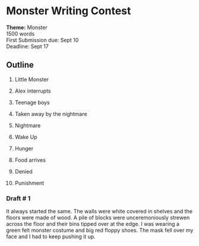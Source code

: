 # Monster Writing Contest
**Theme:** Monster  
1500 words  
First Submission due: Sept 10  
Deadline: Sept 17  

## Outline

1. Little Monster
2. Alex interrupts
3. Teenage boys
4. Taken away by the nightmare
5. Nightmare
6. Wake Up

7. Hunger
8.  Food arrives
9. Denied
10. Punishment 

### Draft # 1
It always started the same.  The walls were white covered in shelves and the floors were made of wood.  A pile of blocks were unceremoniously strewen across the floor and their bins tipped over at the edge.  I was wearing a green felt monster costume and big red floppy shoes.  The mask fell over my face and I had to keep pushing it up.  



<!--stackedit_data:
eyJoaXN0b3J5IjpbODk5MDQ5MDYxLC0xNDgyMjE3NDMsNjcyMj
IwMzg3LC02MzkyOTc2NTcsLTM2MTk1NjEwNSwtMTM5NTc4OTAz
NCwxNzg4NjA4MjMyXX0=
-->